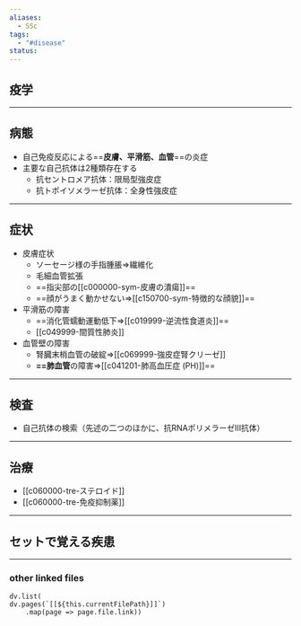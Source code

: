 ```yaml
---
aliases:
  - SSc
tags:
  - "#disease"
status:
---
```

## 疫学
---
## 病態
- 自己免疫反応による==**皮膚、平滑筋、血管**==の炎症
- 主要な自己抗体は2種類存在する
	- 抗セントロメア抗体：限局型強皮症
	- 抗トポイソメラーゼ抗体：全身性強皮症
---
## 症状
- 皮膚症状
	- ソーセージ様の手指腫脹⇒繊維化
	- 毛細血管拡張
	- ==指尖部の[[c000000-sym-皮膚の潰瘍]]==
	- ==顔がうまく動かせない⇒[[c150700-sym-特徴的な顔貌]]==
- 平滑筋の障害
	- ==消化管蠕動運動低下⇒[[c019999-逆流性食道炎]]==
	- [[c049999-間質性肺炎]]
- 血管壁の障害
	- 腎臓末梢血管の破綻⇒[[c069999-強皮症腎クリーゼ]]
	- **==肺血管**の障害⇒[[c041201-肺高血圧症 (PH)]]==
---
## 検査
- 自己抗体の検索（先述の二つのほかに、抗RNAポリメラーゼIII抗体）
---
## 治療
- [[c060000-tre-ステロイド]]
- [[c060000-tre-免疫抑制薬]]

---
## セットで覚える疾患
---
### other linked files
```dataviewjs
dv.list(
dv.pages(`[[${this.currentFilePath}]]`)
	.map(page => page.file.link))
```